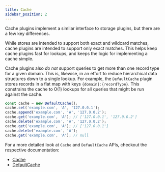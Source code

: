 ```yaml
---
title: Cache
sidebar_position: 2
---
```


Cache plugins implement a similar interface to storage plugins, but there are a few key differences.

While stores are intended to support both exact and wildcard matches, cache plugins are intended to support only exact matches. This helps keep cache plugins fast for lookups, and keeps the logic for implementing a cache simple.

Cache plugins also _do not_ support queries to get more than one record type for a given domain. This is, likewise, in an effort to reduce hierarchical data structures down to a single lookup. For example, the `DefaultCache` plugin stores records in a flat map with keys `{domain}:{recordType}`. This constrains the cache to O(1) lookups for all queries that might be run against the cache.

```ts title="cache.ts"
const cache = new DefaultCache();
cache.set('example.com', 'A', '127.0.0.1');
cache.append('example.com', 'A', '127.0.0.2');
cache.get('example.com', 'A'); // ['127.0.0.1', '127.0.0.2']
cache.delete('example.com', 'A', '127.0.0.2');
cache.get('example.com', 'A'); // ['127.0.0.1']
cache.delete('example.com', 'A');
cache.get('example.com', 'A'); // null
```

For a more detailed look at `Cache` and `DefaultCache` APIs, checkout the respective documentation:
- [Cache](https://api.dinodns.dev/classes/plugins.cache.Cache.html)
- [DefaultCache](https://api.dinodns.dev/classes/plugins.cache.DefaultCache.html)